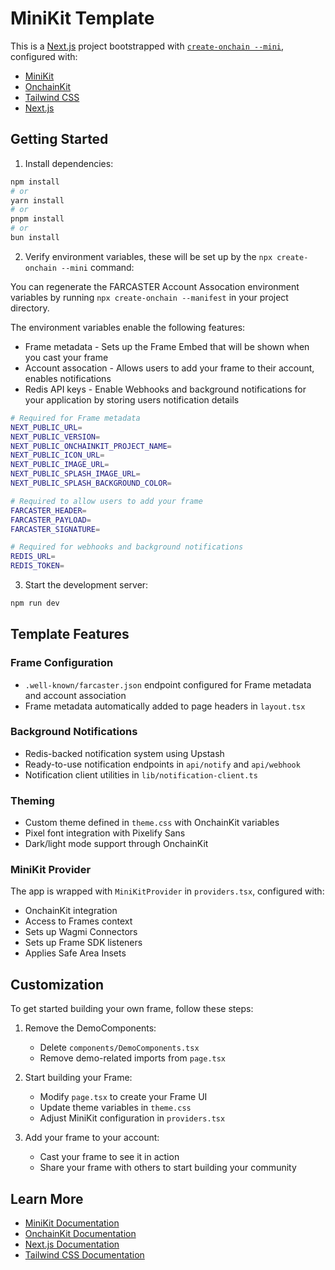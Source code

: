 # MiniKit Template

This is a [Next.js](https://nextjs.org) project bootstrapped with [`create-onchain --mini`](), configured with:

- [MiniKit](https://docs.base.org/builderkits/minikit/overview)
- [OnchainKit](https://www.base.org/builders/onchainkit)
- [Tailwind CSS](https://tailwindcss.com)
- [Next.js](https://nextjs.org/docs)

## Getting Started

1. Install dependencies:
```bash
npm install
# or
yarn install
# or
pnpm install
# or
bun install
```

2. Verify environment variables, these will be set up by the `npx create-onchain --mini` command:

You can regenerate the FARCASTER Account Assocation environment variables by running `npx create-onchain --manifest` in your project directory.

The environment variables enable the following features:

- Frame metadata - Sets up the Frame Embed that will be shown when you cast your frame
- Account assocation - Allows users to add your frame to their account, enables notifications
- Redis API keys - Enable Webhooks and background notifications for your application by storing users notification details

```bash
# Required for Frame metadata
NEXT_PUBLIC_URL=
NEXT_PUBLIC_VERSION=
NEXT_PUBLIC_ONCHAINKIT_PROJECT_NAME=
NEXT_PUBLIC_ICON_URL=
NEXT_PUBLIC_IMAGE_URL=
NEXT_PUBLIC_SPLASH_IMAGE_URL=
NEXT_PUBLIC_SPLASH_BACKGROUND_COLOR=

# Required to allow users to add your frame
FARCASTER_HEADER=
FARCASTER_PAYLOAD=
FARCASTER_SIGNATURE=

# Required for webhooks and background notifications
REDIS_URL=
REDIS_TOKEN=
```

3. Start the development server:
```bash
npm run dev
```

## Template Features

### Frame Configuration
- `.well-known/farcaster.json` endpoint configured for Frame metadata and account association
- Frame metadata automatically added to page headers in `layout.tsx`

### Background Notifications
- Redis-backed notification system using Upstash
- Ready-to-use notification endpoints in `api/notify` and `api/webhook`
- Notification client utilities in `lib/notification-client.ts`

### Theming
- Custom theme defined in `theme.css` with OnchainKit variables
- Pixel font integration with Pixelify Sans
- Dark/light mode support through OnchainKit

### MiniKit Provider
The app is wrapped with `MiniKitProvider` in `providers.tsx`, configured with:
- OnchainKit integration
- Access to Frames context
- Sets up Wagmi Connectors
- Sets up Frame SDK listeners
- Applies Safe Area Insets

## Customization

To get started building your own frame, follow these steps:

1. Remove the DemoComponents:
   - Delete `components/DemoComponents.tsx`
   - Remove demo-related imports from `page.tsx`

2. Start building your Frame:
   - Modify `page.tsx` to create your Frame UI
   - Update theme variables in `theme.css`
   - Adjust MiniKit configuration in `providers.tsx`

3. Add your frame to your account:
   - Cast your frame to see it in action
   - Share your frame with others to start building your community

## Learn More

- [MiniKit Documentation](https://docs.base.org/builderkits/minikit/overview)
- [OnchainKit Documentation](https://docs.base.org/builderkits/onchainkit/getting-started)
- [Next.js Documentation](https://nextjs.org/docs)
- [Tailwind CSS Documentation](https://tailwindcss.com/docs)
